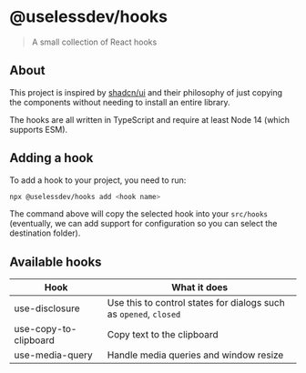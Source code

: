 # @uselessdev/hooks
> A small collection of React hooks

## About
This project is inspired by [shadcn/ui](https://ui.shadcn.com/) and their philosophy of just copying the components without needing to install an entire library.

The hooks are all written in TypeScript and require at least Node 14 (which supports ESM).

## Adding a hook
To add a hook to your project, you need to run:

```bash
npx @uselessdev/hooks add <hook name>
```

The command above will copy the selected hook into your `src/hooks` (eventually, we can add support for configuration so you can select the destination folder).

## Available hooks

| Hook                   | What it does                                  |
|------------------------|-----------------------------------------------|
| use-disclosure         | Use this to control states for dialogs such as `opened`, `closed` |
| use-copy-to-clipboard  | Copy text to the clipboard                    |
| use-media-query        | Handle media queries and window resize        |
